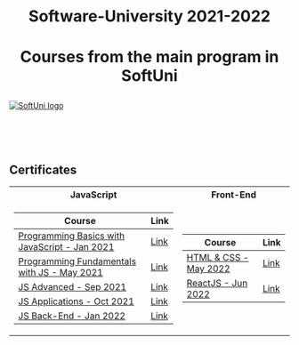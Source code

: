 # <p align="center">Software-University 2021-2022 <p>

# <p align="center"> Courses from the main program in SoftUni <p>

<a href="https://softuni.bg/trainings/courses" rel="Courses"> ![SoftUni logo][logo] </a>

[logo]: http://innovationstarterbox.bg/wp-content/uploads/2016/05/Softuni_logo_trasparent.png 'Logo Title Text 2'

<br/>
<br/>
<br/>

<h2> Certificates </h2>

<table>

<tr>
  <th> JavaScript </th>
  <th> Front-End </th>
</tr>

<tr>

<td>

| **Course**                                                            | **Link**                                                   |
| --------------------------------------------------------------------- | ---------------------------------------------------------- |
| <a href="https://softuni.bg/trainings/3206/programming-basics-with-javascript-january-2021#lesson-21558" > Programming Basics with JavaScript - Jan 2021 </a>         | <a href="https://softuni.bg/certificates/details/100327/cfc98104"> Link</a> |
| <a href="https://softuni.bg/trainings/3367/js-fundamentals-may-2021"> Programming Fundamentals with JS - May 2021 </a> | <a href="https://softuni.bg/certificates/details/111112/27b9e90a"> Link</a> |
| <a href="https://softuni.bg/trainings/3487/js-advanced-september-2021"> JS Advanced - Sep 2021 </a>                                             | <a href="https://softuni.bg/certificates/details/114669/f5a248e5"> Link</a> |
| <a href="https://softuni.bg/trainings/3488/js-applications-october-2021"> JS Applications - Oct 2021 </a>                                                      | <a href="https://softuni.bg/certificates/details/120770/f302c44e"> Link</a> |
| <a href="https://softuni.bg/trainings/3594/js-back-end-january-2022"> JS Back-End - Jan 2022 </a>   | <a href="https://softuni.bg/certificates/details/127455/dc0a95a9"> Link</a> |

</td>
<td>

| **Course**                                                                                  | **Link**                                                                    |
| ------------------------------------------------------------------------------------------- | --------------------------------------------------------------------------- |
| <a href="https://softuni.bg/trainings/3726/html-and-css-may-2022"> HTML & CSS - May 2022 </a>          | <a href="https://softuni.bg/certificates/details/136971/5b69171b"> Link </a> |
| <a href="https://softuni.bg/trainings/3727/reactjs-june-2022"> ReactJS - Jun 2022 </a> | <a href=""> Link </a> |

</td>

</tr>

</table>